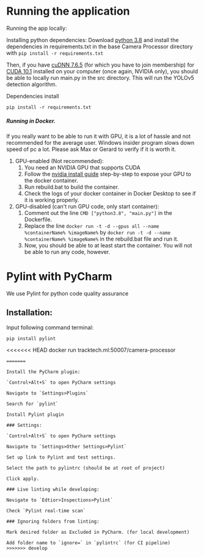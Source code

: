 # Running the application
Running the app locally:

Installing python dependencies:
Download [python 3.8] and install the dependencies in requirements.txt in the base Camera Processor directory with 
```pip install -r requirements.txt```

Then, if you have [cuDNN 7.6.5] (for which you have to join membership) for [CUDA 10.1] installed on your computer 
(once again, NVIDIA only), you should be able to locally run main.py in the src directory.
This will run the YOLOv5 detection algorithm.


Dependencies install
```
pip install -r requirements.txt
```

##### Running in Docker. 
If you really want to be able to run it with GPU, it is a lot of hassle and not recommended for the average user.
Windows insider program slows down speed of pc a lot. Please ask Max or Gerard to verify if it is worth it.

1. GPU-enabled (Not recommended):
   1. You need an NVIDIA GPU that supports CUDA
   2. Follow the [nvidia install guide] step-by-step to expose your GPU to the docker container.
   3. Run rebuild.bat to build the container.
   4. Check the logs of your docker container in Docker Desktop to see if it is working properly.
2. GPU-disabled (can't run GPU code, only start container):
   1. Comment out the line ```CMD ["python3.8", "main.py"]``` in the Dockerfile.
   2. Replace the line ```docker run -t -d --gpus all --name %containerName% %imageName%``` by 
   ```docker run -t -d --name %containerName% %imageName%``` in the rebuild.bat file and run it.
   3. Now, you should be able to at least start the container. You will not be able to run any code, however.

[python 3.8]: https://www.python.org/downloads/release/python-380/
[tensorflow compatability]: https://www.tensorflow.org/install/source#gpu
[nvidia install guide]: https://docs.nvidia.com/cuda/wsl-user-guide/index.html
[CUDA 10.1]: https://developer.nvidia.com/cuda-10.1-download-archive-base
[cuDNN 7.6.5]: https://developer.nvidia.com/compute/machine-learning/cudnn/secure/7.6.5.32/production/10.1_20191031/cudnn-10.1-windows10-x64-v7.6.5.32.zip

# Pylint with PyCharm

We use Pylint for python code quality assurance

## Installation:

Input following command terminal:
```
pip install pylint
```
<<<<<<< HEAD
docker run tracktech.ml:50007/camera-processor 
```
=======

Install the PyCharm plugin:

`Control+Alt+S` to open PyCharm settings

Navigate to `Settings>Plugins`

Search for `pylint`

Install Pylint plugin

### Settings:

`Control+Alt+S` to open PyCharm settings

Navigate to `Settings>Other Settings>Pylint`

Set up link to Pylint and test settings.

Select the path to pylintrc (should be at root of project)

Click apply.

### Live linting while developing:

Nevigate to `Edtior>Inspections>Pylint`

Check `Pylint real-time scan`

### Ignoring folders from linting:

Mark desired folder as Excluded in PyCharm. (for local development)

Add folder name to `ignore=` in `pylintrc` (for CI pipeline)
>>>>>>> develop
